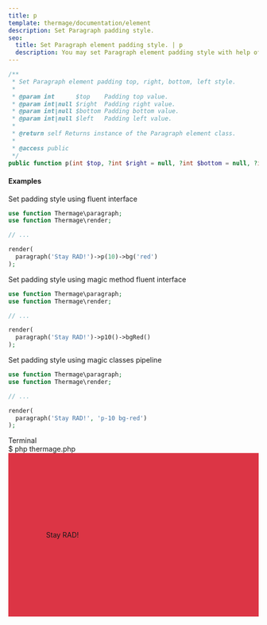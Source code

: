 ```yaml
---
title: p
template: thermage/documentation/element
description: Set Paragraph padding style.
seo:
  title: Set Paragraph element padding style. | p
  description: You may set Paragraph element padding style with help of method p
---
```


```php
/**
 * Set Paragraph element padding top, right, bottom, left style.
 *
 * @param int      $top    Padding top value.
 * @param int|null $right  Padding right value.
 * @param int|null $bottom Padding bottom value.
 * @param int|null $left   Padding left value.
 *
 * @return self Returns instance of the Paragraph element class.
 *
 * @access public
 */
public function p(int $top, ?int $right = null, ?int $bottom = null, ?int $left = null): self
```

#### Examples

Set padding style using fluent interface
```php
use function Thermage\paragraph;
use function Thermage\render;

// ...

render( 
  paragraph('Stay RAD!')->p(10)->bg('red')
);
```

Set padding style using magic method fluent interface
```php
use function Thermage\paragraph;
use function Thermage\render;

// ...

render( 
  paragraph('Stay RAD!')->p10()->bgRed()
);
```

Set padding style using magic classes pipeline
```php
use function Thermage\paragraph;
use function Thermage\render;

// ...

render( 
  paragraph('Stay RAD!', 'p-10 bg-red')
);
```

<div class="terminal">
  <div class="terminal-header">Terminal</div>
  <div class="terminal-body">
    <div class="terminal-command">$ php thermage.php</div>
    <div class="el-div" style="padding-left: 76px;
padding-top: 156px;
padding-bottom: 156px;
align-items: center;
display: flex;
background: #dc3545;
width: auto;">Stay RAD!</div>
  </div>
</div>